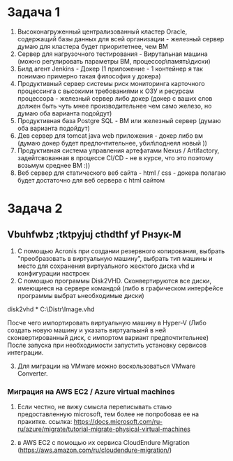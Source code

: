 # Задача 1

1. Высоконагруженный централизованный кластер Oracle, содержащий базы данных для всей организации - железный сервер думаю для кластера будет приоритетнее, чем ВМ
2. Сервер для нагрузочного тестирования - Вирутальная машина (можно регулировать параметры ВМ, процессор\память\диски)
3. Билд агент Jenkins - Докер (1 приложение - 1 контейнер я так понимаю  примерно такая философия у докера)
4. Продуктивный сервер системы риск мониторинга карточного процессинга с высокими требованиями к ОЗУ и ресурсам процессора -  железный сервер либо докер (докер с ваших слов должен быть чуть мнее производительнее чем само железо, но думаю оба варианта подойдут)
5. Продуктивная база Postgre SQL -  ВМ или железный сервер (думаю оба варианта подойдут)
6. Дев сервер для tomcat java web приложения -  докер либо вм (думаю докер будет предпочтительнее, убил\поднеял новый ))
7. Продуктивная система управления артефатами Nexus / Artifactory, задейтсвованная в процессе CI/CD - не в курсе, что это поэтому возьмум среднее ВМ :))
8. Веб сервер для статического веб сайта - html / css - докера полагаю будет достаточно для веб сервера с html сайтом

# Задача 2

## Vbuhfwbz ;tktpyjuj cthdthf yf Рнзук-М

1. С помощью Acronis  при создании резервного копирования, выбрать "преобразовать в виртуальную машину", выбрать тип машины и место для сохранения виртуального жесктого диска vhd и конфигурации настроек 
2. С помощью программы Disk2VHD. 
Сконвертируются все диски, имеющиеся на сервере командой (либо в графическом интерфейсе программы выбрат ьнеобходимые диски)

disk2vhd * C:\Distr\Image.vhd

Посче чего импортировать виртуальную машину в Hyper-V  (Либо создать новую машину и указать виртуальынй в ней сконвертированный диск, с импортом вариант предпочтительнее)
После запуска при необходимости запустить установку сервисов интеграции.

3. Для миграции на VMware можно воскользоваться VMware Converter.

###  Миграция на AWS ЕС2 / Azure virtual machines

1. Если честно, не вижу смысла переписывать стаью предоставленную microsoft, тем более не попробовав ее на пракитке. ссылка: https://docs.microsoft.com/ru-ru/azure/migrate/tutorial-migrate-physical-virtual-machines

2. в AWS ЕС2 с помощью их сервиса CloudEndure Migration (https://aws.amazon.com/ru/cloudendure-migration/)
